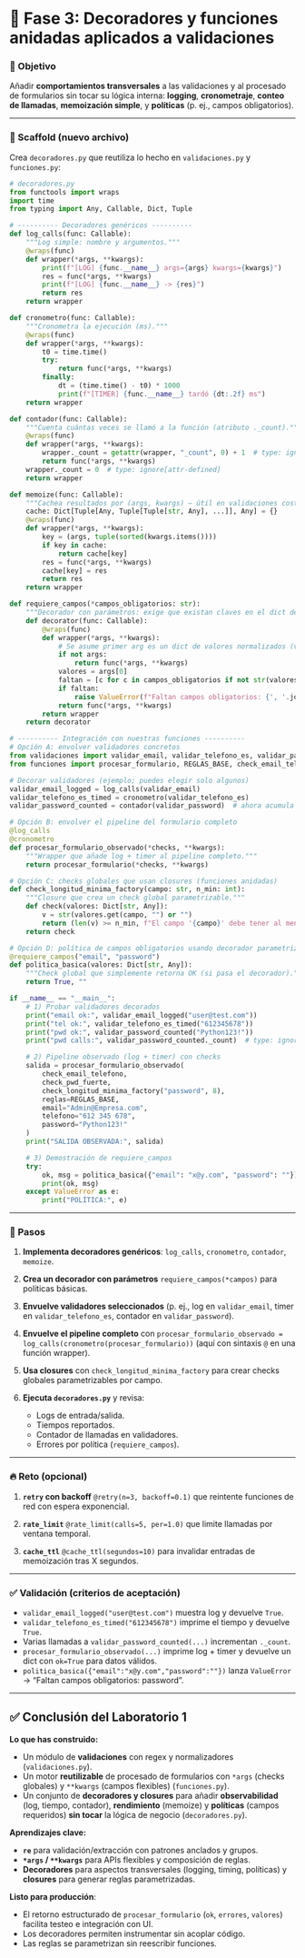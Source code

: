 # 🔹 Fase 3: Decoradores y funciones anidadas aplicados a validaciones

### 🎯 Objetivo

Añadir **comportamientos transversales** a las validaciones y al procesado de formularios sin tocar su lógica interna: **logging**, **cronometraje**, **conteo de llamadas**, **memoización simple**, y **políticas** (p. ej., campos obligatorios).

---

### 🧱 Scaffold (nuevo archivo)

Crea `decoradores.py` que reutiliza lo hecho en `validaciones.py` y `funciones.py`:

```python
# decoradores.py
from functools import wraps
import time
from typing import Any, Callable, Dict, Tuple

# ---------- Decoradores genéricos ----------
def log_calls(func: Callable):
    """Log simple: nombre y argumentos."""
    @wraps(func)
    def wrapper(*args, **kwargs):
        print(f"[LOG] {func.__name__} args={args} kwargs={kwargs}")
        res = func(*args, **kwargs)
        print(f"[LOG] {func.__name__} -> {res}")
        return res
    return wrapper

def cronometro(func: Callable):
    """Cronometra la ejecución (ms)."""
    @wraps(func)
    def wrapper(*args, **kwargs):
        t0 = time.time()
        try:
            return func(*args, **kwargs)
        finally:
            dt = (time.time() - t0) * 1000
            print(f"[TIMER] {func.__name__} tardó {dt:.2f} ms")
    return wrapper

def contador(func: Callable):
    """Cuenta cuántas veces se llamó a la función (atributo ._count)."""
    @wraps(func)
    def wrapper(*args, **kwargs):
        wrapper._count = getattr(wrapper, "_count", 0) + 1  # type: ignore[attr-defined]
        return func(*args, **kwargs)
    wrapper._count = 0  # type: ignore[attr-defined]
    return wrapper

def memoize(func: Callable):
    """Cachea resultados por (args, kwargs) — útil en validaciones costosas."""
    cache: Dict[Tuple[Any, Tuple[Tuple[str, Any], ...]], Any] = {}
    @wraps(func)
    def wrapper(*args, **kwargs):
        key = (args, tuple(sorted(kwargs.items())))
        if key in cache:
            return cache[key]
        res = func(*args, **kwargs)
        cache[key] = res
        return res
    return wrapper

def requiere_campos(*campos_obligatorios: str):
    """Decorador con parámetros: exige que existan claves en el dict de entrada."""
    def decorator(func: Callable):
        @wraps(func)
        def wrapper(*args, **kwargs):
            # Se asume primer arg es un dict de valores normalizados (ver uso más abajo)
            if not args:
                return func(*args, **kwargs)
            valores = args[0]
            faltan = [c for c in campos_obligatorios if not str(valores.get(c, "")).strip()]
            if faltan:
                raise ValueError(f"Faltan campos obligatorios: {', '.join(faltan)}")
            return func(*args, **kwargs)
        return wrapper
    return decorator

# ---------- Integración con nuestras funciones ----------
# Opción A: envolver validadores concretos
from validaciones import validar_email, validar_telefono_es, validar_password
from funciones import procesar_formulario, REGLAS_BASE, check_email_telefono, check_pwd_fuerte

# Decorar validadores (ejemplo; puedes elegir solo algunos)
validar_email_logged = log_calls(validar_email)
validar_telefono_es_timed = cronometro(validar_telefono_es)
validar_password_counted = contador(validar_password)  # ahora acumula ._count

# Opción B: envolver el pipeline del formulario completo
@log_calls
@cronometro
def procesar_formulario_observado(*checks, **kwargs):
    """Wrapper que añade log + timer al pipeline completo."""
    return procesar_formulario(*checks, **kwargs)

# Opción C: checks globales que usan closures (funciones anidadas)
def check_longitud_minima_factory(campo: str, n_min: int):
    """Closure que crea un check global parametrizable."""
    def check(valores: Dict[str, Any]):
        v = str(valores.get(campo, "") or "")
        return (len(v) >= n_min, f"El campo '{campo}' debe tener al menos {n_min} caracteres")
    return check

# Opción D: política de campos obligatorios usando decorador parametrizado
@requiere_campos("email", "password")
def politica_basica(valores: Dict[str, Any]):
    """Check global que simplemente retorna OK (si pasa el decorador)."""
    return True, ""

if __name__ == "__main__":
    # 1) Probar validadores decorados
    print("email ok:", validar_email_logged("user@test.com"))
    print("tel ok:", validar_telefono_es_timed("612345678"))
    print("pwd ok:", validar_password_counted("Python123!"))
    print("pwd calls:", validar_password_counted._count)  # type: ignore[attr-defined]

    # 2) Pipeline observado (log + timer) con checks
    salida = procesar_formulario_observado(
        check_email_telefono,
        check_pwd_fuerte,
        check_longitud_minima_factory("password", 8),
        reglas=REGLAS_BASE,
        email="Admin@Empresa.com",
        telefono="612 345 678",
        password="Python123!"
    )
    print("SALIDA OBSERVADA:", salida)

    # 3) Demostración de requiere_campos
    try:
        ok, msg = politica_basica({"email": "x@y.com", "password": ""})
        print(ok, msg)
    except ValueError as e:
        print("POLÍTICA:", e)
```

---

### 🧭 Pasos

1. **Implementa decoradores genéricos**: `log_calls`, `cronometro`, `contador`, `memoize`.
2. **Crea un decorador con parámetros** `requiere_campos(*campos)` para políticas básicas.
3. **Envuelve validadores seleccionados** (p. ej., log en `validar_email`, timer en `validar_telefono_es`, contador en `validar_password`).
4. **Envuelve el pipeline completo** con `procesar_formulario_observado = log_calls(cronometro(procesar_formulario))` (aquí con sintaxis `@` en una función wrapper).
5. **Usa closures** con `check_longitud_minima_factory` para crear checks globales parametrizables por campo.
6. **Ejecuta `decoradores.py`** y revisa:

   * Logs de entrada/salida.
   * Tiempos reportados.
   * Contador de llamadas en validadores.
   * Errores por política (`requiere_campos`).

---

### 🔥 Reto (opcional)

1. **`retry` con backoff**
   `@retry(n=3, backoff=0.1)` que reintente funciones de red con espera exponencial.

2. **`rate_limit`**
   `@rate_limit(calls=5, per=1.0)` que limite llamadas por ventana temporal.

3. **`cache_ttl`**
   `@cache_ttl(segundos=10)` para invalidar entradas de memoización tras X segundos.

---

### ✅ Validación (criterios de aceptación)

* `validar_email_logged("user@test.com")` muestra log y devuelve `True`.
* `validar_telefono_es_timed("612345678")` imprime el tiempo y devuelve `True`.
* Varias llamadas a `validar_password_counted(...)` incrementan `._count`.
* `procesar_formulario_observado(...)` imprime log + timer y devuelve un dict con `ok=True` para datos válidos.
* `politica_basica({"email":"x@y.com","password":""})` lanza `ValueError` → “Faltan campos obligatorios: password”.

---

## ✅ Conclusión del Laboratorio 1

**Lo que has construido:**

* Un módulo de **validaciones** con regex y normalizadores (`validaciones.py`).
* Un motor **reutilizable** de procesado de formularios con `*args` (checks globales) y `**kwargs` (campos flexibles) (`funciones.py`).
* Un conjunto de **decoradores y closures** para añadir **observabilidad** (log, tiempo, contador), **rendimiento** (memoize) y **políticas** (campos requeridos) **sin tocar** la lógica de negocio (`decoradores.py`).

**Aprendizajes clave:**

* **`re`** para validación/extracción con patrones anclados y grupos.
* **`*args` / `**kwargs`** para APIs flexibles y composición de reglas.
* **Decoradores** para aspectos transversales (logging, timing, políticas) y **closures** para generar reglas parametrizadas.

**Listo para producción**:

* El retorno estructurado de `procesar_formulario` (`ok`, `errores`, `valores`) facilita testeo e integración con UI.
* Los decoradores permiten instrumentar sin acoplar código.
* Las reglas se parametrizan sin reescribir funciones.